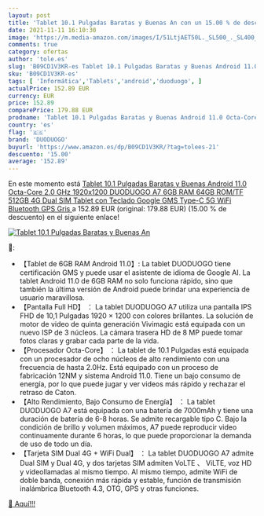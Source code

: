```yaml
---
layout: post
title: 'Tablet 10.1 Pulgadas Baratas y Buenas An con un 15.00 % de descuento'
date: 2021-11-11 16:10:30
image: 'https://m.media-amazon.com/images/I/51LtjAET50L._SL500_._SL400_.jpg'
comments: true
category: ofertas
author: 'tole.es'
slug: 'B09CD1V3KR-es Tablet 10.1 Pulgadas Baratas y Buenas Android 11.0 Octa-...'
sku: 'B09CD1V3KR-es'
tags: [ 'Informática','Tablets','android','duoduogo', ]
actualPrice: 152.89 EUR
currency: EUR
price: 152.89
comparePrice: 179.88 EUR
prodname: 'Tablet 10.1 Pulgadas Baratas y Buenas Android 11.0 Octa-Core 2.0 GHz 1920x1200 DUODUOGO A7 6GB RAM 64GB ROM/TF 512GB 4G Dual SIM Tablet con Teclado  Google GMS Type-C 5G WiFi Bluetooth GPS  Gris '
country: 'es'
flag: '🇪🇸'
brand: 'DUODUOGO'
buyurl: 'https://www.amazon.es/dp/B09CD1V3KR/?tag=tolees-21'
descuento: '15.00'
average: '152.89'
---
```


En este momento está [Tablet 10.1 Pulgadas Baratas y Buenas Android 11.0 Octa-Core 2.0 GHz 1920x1200 DUODUOGO A7 6GB RAM 64GB ROM/TF 512GB 4G Dual SIM Tablet con Teclado  Google GMS Type-C 5G WiFi Bluetooth GPS  Gris ](https://www.amazon.es/dp/B09CD1V3KR/?tag=tolees-21) a 152.89 EUR (original: 179.88 EUR) (15.00 %  de descuento) en el siguiente enlace!

[![Tablet 10.1 Pulgadas Baratas y Buenas An](https://m.media-amazon.com/images/I/51LtjAET50L._SL500_._SL400_.jpg)](https://www.amazon.es/dp/B09CD1V3KR/?tag=tolees-21)

🔎:

- 【Tablet de 6GB RAM Android 11.0】: La tablet DUODUOGO tiene certificación GMS y puede usar el asistente de idioma de Google AI. La tablet Android 11.0 de 6GB RAM no solo funciona rápido, sino que también la última versión de Android puede brindar una experiencia de usuario maravillosa.
- 【Pantalla Full HD】 ： La tablet DUODUOGO A7 utiliza una pantalla IPS FHD de 10,1 Pulgadas 1920 × 1200 con colores brillantes. La solución de motor de video de quinta generación Vivimagic está equipada con un nuevo ISP de 3 núcleos. La cámara trasera HD de 8 MP puede tomar fotos claras y grabar cada parte de la vida.
- 【Procesador Octa-Core】 ： La tablet de 10.1 Pulgadas está equipada con un procesador de ocho núcleos de alto rendimiento con una frecuencia de hasta 2.0Hz. Está equipado con un proceso de fabricación 12NM y sistema Android 11.0. Tiene un bajo consumo de energía, por lo que puede jugar y ver videos más rápido y rechazar el retraso de Caton.
- 【Alto Rendimiento, Bajo Consumo de Energía】 ： La tablet DUODUOGO A7 está equipada con una batería de 7000mAh y tiene una duración de batería de 6-8 horas. Se admite recargable tipo C. Bajo la condición de brillo y volumen máximos, A7 puede reproducir video continuamente durante 6 horas, lo que puede proporcionar la demanda de uso de todo un día.
- 【Tarjeta SIM Dual 4G + WiFi Dual】 ： La tablet DUODUOGO A7 admite Dual SIM y Dual 4G, y dos tarjetas SIM admiten VoLTE 、 ViLTE, voz HD y videollamadas al mismo tiempo. Al mismo tiempo, admite WiFi de doble banda, conexión más rápida y estable, función de transmisión inalámbrica Bluetooth 4.3, OTG, GPS y otras funciones.

[🛒 Aquí!!!](https://www.amazon.es/dp/B09CD1V3KR/?tag=tolees-21)
